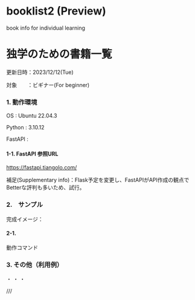 # booklist2 (Preview)
book info for individual learning

# 独学のための書籍一覧
更新日時：2023/12/12(Tue)

対象　　：ビギナー(For beginner)



### 1. 動作環境
OS : Ubuntu 22.04.3

Python : 3.10.12

FastAPI : 

#### 1-1. FastAPI 参照URL
https://fastapi.tiangolo.com/

補足(Supplementary info)：Flask予定を変更し、FastAPIがAPI作成の観点でBetterな評判も多いため、試行。





### 2.　サンプル

完成イメージ：

#### 2-1.
動作コマンド







### 3. その他（利用例）

・
・
・

///
